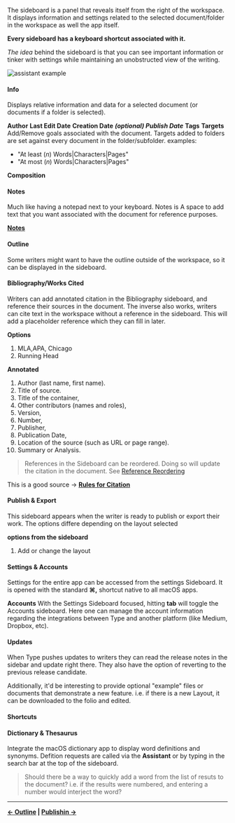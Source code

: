 
The sideboard is a panel that reveals itself from the right of the workspace. It displays information and settings related to the selected document/folder in the workspace as well the app itself.

**Every sideboard has a keyboard shortcut associated with it.**

_The idea_ behind the sideboard is that you can see important information or tinker with settings while maintaining an unobstructed view of the writing.

![assistant example](https://github.com/JEFLBROWN/Type/blob/master/Img/sideboard_examples.png)


#### Info
Displays relative information and data for a selected document (or documents if a folder is selected).

**Author**
**Last Edit Date**
**Creation Date**
_**(optional) Publish Date**_
**Tags**
**Targets**
Add/Remove goals associated with the document. Targets added to folders are set against every document in the folder/subfolder.
examples:
* "At least (_n_) Words|Characters|Pages"
* "At most (_n_) Words|Characters|Pages"

**Composition**


#### Notes
Much like having a notepad next to your keyboard. Notes is A space to add text that you want associated with the document for reference purposes.

[**Notes**](https://github.com/JEFLBROWN/Type/wiki/Notes)

#### Outline
Some writers might want to have the outline outside of the workspace, so it can be displayed in the sideboard.

#### Bibliography/Works Cited
Writers can add annotated citation in the Bibliography sideboard, and reference their sources in the document. The inverse also works, writers can cite text in the workspace without a reference in the sideboard. This will add a placeholder reference which they can fill in later.

**Options**
1. MLA,APA, Chicago
2. Running Head

**Annotated**
1. Author (last name, first name).
2. Title of source.
3. Title of the container,
4. Other contributors (names and roles),
5. Version,
6. Number,
7. Publisher,
8. Publication Date,
9. Location of the source (such as URL or page range).
10. Summary or Analysis.

>References in the Sideboard can be reordered. Doing so will update the citation in the document. See [Reference Reordering](https://github.com/JEFLBROWN/Type/wiki/Mechanics#Reordering)

This is a good source -> [**Rules for Citation**](http://www.easybib.com/guides/citation-guides/mla-format/)

#### Publish & Export
This sideboard appears when the writer is ready to publish or export their work. The options differe depending on the layout selected

**options from the sideboard**
1. Add or change the layout

#### Settings & Accounts
Settings for the entire app can be accessed from the settings Sideboard. It is opened with the standard **⌘,** shortcut native to all macOS apps.

**Accounts**
With the Settings Sideboard focused, hitting **tab** will toggle the Accounts sideboard. Here one can manage the account information regarding the integrations between Type and another platform (like Medium, Dropbox, etc).

#### Updates
When Type pushes updates to writers they can read the release notes in the sidebar and update right there. They also have the option of reverting to the previous release candidate.

Additionally, it'd be interesting to provide optional "example" files or documents that demonstrate a new feature. i.e. if there is a new Layout, it can be downloaded to the folio and edited.

#### Shortcuts

#### Dictionary & Thesaurus
Integrate the macOS dictionary app to display word definitions and synonyms. Defition requests are called via the **Assistant** or by typing in the search bar at the top of the sideboard.

>Should there be a way to quickly add a word from the list of resuts to the document? i.e. if the results were numbered, and entering a number would interject the word?

----
**[← Outline](https://github.com/JEFLBROWN/Type/wiki/Outline) | [Publishin →](https://github.com/JEFLBROWN/Type/wiki/Publishin)**
